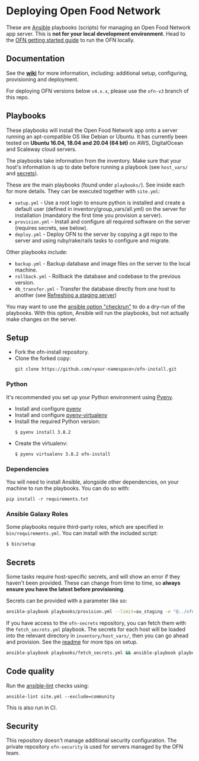 Deploying Open Food Network
===========================

These are [Ansible](http://docs.ansible.com/ansible/) playbooks (scripts) for managing an Open Food Network app server. This is **not for your local development environment**. Head to the [OFN getting started guide](https://github.com/openfoodfoundation/openfoodnetwork/blob/master/GETTING_STARTED.md) to run the OFN locally.

## Documentation
See the [**wiki**](https://github.com/openfoodfoundation/ofn-install/wiki) for more information, including: additional setup, configuring, provisioning and deployment.

For deploying OFN versions below `v4.x.x`, please use the `ofn-v3` branch of this repo.

## Playbooks

These playbooks will install the Open Food Network app onto a server running an apt-compatible OS like Debian or Ubuntu. It has currently been tested on **Ubuntu 16.04, 18.04 and 20.04 (64 bit)** on AWS, DigitalOcean and Scaleway cloud servers.

The playbooks take information from the inventory. Make sure that your host's information is up to date before running a playbook (see `host_vars/` and [secrets](#secrets)).

These are the main playbooks (found under `playbooks/`). See inside each for more details. They can be executed together with `site.yml`:

* `setup.yml` - Use a root login to ensure python is installed and create a default user (defined in inventory/group_vars/all.yml) on the server for installation (mandatory the first time you provision a server).
* `provision.yml` - Install and configure all required software on the server (requires secrets, see below).
* `deploy.yml` - Deploy OFN to the server by copying a git repo to the server and using ruby/rake/rails tasks to configure and migrate.

Other playbooks include:
* `backup.yml` - Backup database and image files on the server to the local machine.
* `rollback.yml` - Rollback the database and codebase to the previous version.
* `db_transfer.yml` - Transfer the database directly from one host to another (see [Refreshing a staging server](https://github.com/openfoodfoundation/ofn-install/wiki/Refreshing-a-staging-server))

You may want to use the [ansible option "checkrun"](http://docs.ansible.com/playbooks_checkmode.html) to do a dry-run of the playbooks. With this option, Ansible will run the playbooks, but not actually make changes on the server.


## Setup

* Fork the ofn-install repository.
* Clone the forked copy:
  ```
  git clone https://github.com/<your-namespace>/ofn-install.git
  ```

### Python

It's recommended you set up your Python environment using [Pyenv](https://github.com/pyenv/pyenv).

* Install and configure [pyenv](https://github.com/pyenv/pyenv)
* Install and configure [pyenv-virtualenv](https://github.com/pyenv/pyenv-virtualenv)
* Install the required Python version:
  ```
  $ pyenv install 3.8.2
  ```
* Create the virtualenv:
  ```
  $ pyenv virtualenv 3.8.2 ofn-install
  ```

### Dependencies

You will need to install Ansible, alongside other dependencies, on your machine to run the playbooks. You can do so with:

```
pip install -r requirements.txt
```

### Ansible Galaxy Roles

Some playbooks require third-party roles, which are specified in `bin/requirements.yml`. You can install with the included script:

```
$ bin/setup
```

## Secrets

Some tasks require host-specific secrets, and will show an error if they haven't been provided. These can change from time to time, so **always ensure you have the latest before provisioning**.

Secrets can be provided with a parameter like so:

```sh
ansible-playbook playbooks/provision.yml --limit=au_staging -e "@../ofn-secrets/au_staging/secrets.yml" --ask-vault-pass
```

If you have access to the `ofn-secrets` repository, you can fetch them with the `fetch_secrets.yml` playbook. The secrets for each host will be loaded into the relevant directory in `inventory/host_vars/`, then you can go ahead and provision. See the [readme](https://github.com/openfoodfoundation/ofn-secrets/#readme) for more tips on setup.

```sh
ansible-playbook playbooks/fetch_secrets.yml && ansible-playbook playbooks/provision.yml
```

## Code quality

Run the [ansible-lint](https://github.com/willthames/ansible-lint) checks using:
```
ansible-lint site.yml --exclude=community
```

This is also run in CI.

## Security

This repository doesn't manage additional security configuration. The private repository `ofn-security` is used for servers managed by the OFN team.
